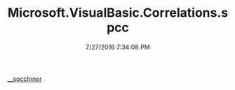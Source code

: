 ﻿---
title: Microsoft.VisualBasic.Correlations.spcc
date: 7/27/2016 7:34:08 PM
---

[__spccInner](T-Microsoft.VisualBasic.Correlations.spcc.__spccInner.html)
